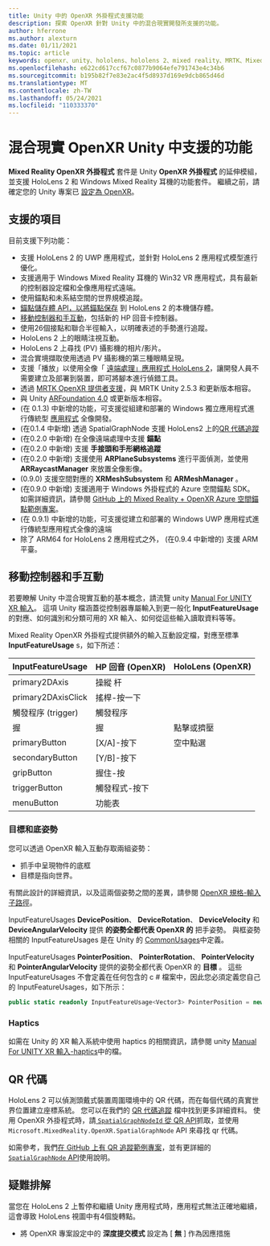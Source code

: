 ```yaml
---
title: Unity 中的 OpenXR 外掛程式支援功能
description: 探索 OpenXR 針對 Unity 中的混合現實開發所支援的功能。
author: hferrone
ms.author: alexturn
ms.date: 01/11/2021
ms.topic: article
keywords: openxr、unity、hololens、hololens 2、mixed reality、MRTK、Mixed Reality 工具組、增強的現實、虛擬實境、混合現實耳機、學習、教學課程、快速入門
ms.openlocfilehash: e622cd617ccf67c0877b9064efe791743e4c34b6
ms.sourcegitcommit: b195b82f7e83e2ac4f5d8937d169e9dcb865d46d
ms.translationtype: MT
ms.contentlocale: zh-TW
ms.lasthandoff: 05/24/2021
ms.locfileid: "110333370"
---
```

# <a name="mixed-reality-openxr-supported-features-in-unity"></a>混合現實 OpenXR Unity 中支援的功能

**Mixed Reality OpenXR 外掛程式** 套件是 Unity **OpenXR 外掛程式** 的延伸模組，並支援 HoloLens 2 和 Windows Mixed Reality 耳機的功能套件。 繼續之前，請確定您的 Unity 專案已 [設定為 OpenXR](openxr-getting-started.md)。

## <a name="whats-supported"></a>支援的項目

目前支援下列功能：

* 支援 HoloLens 2 的 UWP 應用程式，並針對 HoloLens 2 應用程式模型進行優化。
* 支援適用于 Windows Mixed Reality 耳機的 Win32 VR 應用程式，具有最新的控制器設定檔和全像應用程式遠端。
* 使用錨點和未系結空間的世界規模追蹤。
* [錨點儲存體 API，以將錨點保存](spatial-anchors-in-unity.md) 到 HoloLens 2 的本機儲存體。
* [移動控制器和手互動](#motion-controller-and-hand-interactions)，包括新的 HP 回音卡控制器。
* 使用26個接點和聯合半徑輸入，以明確表述的手勢進行追蹤。
* HoloLens 2 上的眼睛注視互動。
* HoloLens 2 上尋找 (PV) 攝影機的相片/影片。
* 混合實境擷取使用透過 PV 攝影機的第三種眼睛呈現。
* 支援「播放」以使用全像「 [遠端處理」應用程式 HoloLens 2](unity-play-mode.md#holographic-remoting-in-unity-editor-play-mode)，讓開發人員不需要建立及部署到裝置，即可將腳本進行偵錯工具。
* 透過 [MRTK OpenXR 提供者支援](openxr-getting-started.md#using-mrtk-with-openxr-support)，與 MRTK Unity 2.5.3 和更新版本相容。
* 與 Unity [ARFoundation 4.0](https://docs.unity3d.com/Packages/com.unity.xr.arfoundation@4.1/manual/index.html) 或更新版本相容。
*  (在 0.1.3) 中新增的功能，可支援從組建和部署的 Windows 獨立應用程式進行傳統型 [應用程式](holographic-remoting-desktop.md) 全像開發。
*  (在0.1.4 中新增) 透過 SpatialGraphNode 支援 HoloLens2 上的[QR 代碼追蹤](#qr-codes)
*  (在0.2.0 中新增) 在全像遠端處理中支援 **錨點**
*  (在0.2.0 中新增) 支援 **手接頭和手形網格追蹤**
*  (在0.2.0 中新增) 支援使用 **ARPlaneSubsystems** 進行平面偵測，並使用 **ARRaycastManager** 來放置全像影像。
*  (0.9.0) 支援空間對應的 **XRMeshSubsystem** 和 **ARMeshManager** 。
*  (在0.9.0 中新增) 支援適用于 Windows 外掛程式的 Azure 空間錨點 SDK。 如需詳細資訊，請參閱 [GitHub 上的 Mixed Reality + OpenXR Azure 空間錨點範例專案](https://github.com/microsoft/OpenXR-Unity-MixedReality-Samples/tree/main/AzureSpatialAnchorsSample)。
*  (在 0.9.1) 中新增的功能，可支援從建立和部署的 Windows UWP 應用程式進行傳統型應用程式全像的遠端
* 除了 ARM64 for HoloLens 2 應用程式之外， (在0.9.4 中新增的) 支援 ARM 平臺。

## <a name="motion-controller-and-hand-interactions"></a>移動控制器和手互動

若要瞭解 Unity 中混合現實互動的基本概念，請流覽 unity [Manual For UNITY XR 輸入](https://docs.unity3d.com/2020.2/Documentation/Manual/xr_input.html)。 這項 Unity 檔涵蓋從控制器專屬輸入到更一般化 **InputFeatureUsage** 的對應、如何識別和分類可用的 XR 輸入、如何從這些輸入讀取資料等等。

Mixed Reality OpenXR 外掛程式提供額外的輸入互動設定檔，對應至標準 **InputFeatureUsage** s，如下所述：

| InputFeatureUsage | HP 回音 (OpenXR)  | HoloLens (OpenXR)  |
| ---- | ---- | ---- |
| primary2DAxis | 操縱 杆 | |
| primary2DAxisClick | 搖桿-按一下 | |
| 觸發程序 (trigger) | 觸發程序  | |
| 握 | 握 | 點擊或擠壓 |
| primaryButton | [X/A]-按下 | 空中點選 |
| secondaryButton | [Y/B]-按下 | |
| gripButton | 握住-按 | |
| triggerButton | 觸發程式-按下 | |
| menuButton | 功能表 | |

### <a name="aim-and-grip-poses"></a>目標和底姿勢

您可以透過 OpenXR 輸入互動存取兩組姿勢：

* 抓手中呈現物件的底框
* 目標是指向世界。

有關此設計的詳細資訊，以及這兩個姿勢之間的差異，請參閱 [OpenXR 規格-輸入子路徑](https://www.khronos.org/registry/OpenXR/specs/1.0/html/xrspec.html#semantic-path-input)。

InputFeatureUsages **DevicePosition**、 **DeviceRotation**、 **DeviceVelocity** 和 **DeviceAngularVelocity** 提供 **的姿勢全都代表 OpenXR 的** 把手姿勢。 與框姿勢相關的 InputFeatureUsages 是在 Unity 的 [CommonUsages](https://docs.unity3d.com/2020.2/Documentation/ScriptReference/XR.CommonUsages.html)中定義。

InputFeatureUsages **PointerPosition**、 **PointerRotation**、 **PointerVelocity** 和 **PointerAngularVelocity** 提供的姿勢全都代表 OpenXR 的 **目標** 。 這些 InputFeatureUsages 不會定義在任何包含的 c # 檔案中，因此您必須定義您自己的 InputFeatureUsages，如下所示：

``` cs
public static readonly InputFeatureUsage<Vector3> PointerPosition = new InputFeatureUsage<Vector3>("PointerPosition");
```

### <a name="haptics"></a>Haptics

如需在 Unity 的 XR 輸入系統中使用 haptics 的相關資訊，請參閱 unity [Manual For UNITY XR 輸入-haptics](https://docs.unity3d.com/2020.2/Documentation/Manual/xr_input.html#Haptics)中的檔。

## <a name="qr-codes"></a>QR 代碼

HoloLens 2 可以偵測頭戴式裝置周圍環境中的 QR 代碼，而在每個代碼的真實世界位置建立座標系統。 您可以在我們的 [QR 代碼追蹤](../platform-capabilities-and-apis/qr-code-tracking.md) 檔中找到更多詳細資料。  使用 OpenXR 外掛程式時，請[ `SpatialGraphNodeId` 從 QR API](../platform-capabilities-and-apis/qr-code-tracking.md#qr-api-reference)抓取，並使用 `Microsoft.MixedReality.OpenXR.SpatialGraphNode` API 來尋找 qr 代碼。

如需參考，我們[在 GitHub 上有 QR 追蹤範例專案](https://github.com/yl-msft/QRTracking)，並有更詳細的[ `SpatialGraphNode` API](https://github.com/yl-msft/QRTracking/blob/main/SampleQRCodes/Assets/Scripts/SpatialGraphNodeTracker.cs)使用說明。

## <a name="troubleshooting"></a>疑難排解

當您在 HoloLens 2 上暫停和繼續 Unity 應用程式時，應用程式無法正確地繼續，這會導致 HoloLens 視圖中有4個旋轉點。

* 將 OpenXR 專案設定中的 **深度提交模式** 設定為 [ **無** ] 作為因應措施
